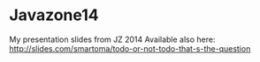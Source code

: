 Javazone14
==========

My presentation slides from JZ 2014
Available also here: http://slides.com/smartoma/todo-or-not-todo-that-s-the-question
